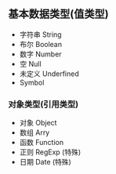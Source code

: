 ## 基本数据类型(值类型)

- 字符串 String
- 布尔 Boolean
- 数字 Number
- 空 Null
- 未定义 Underfined
- Symbol 



### 对象类型(引用类型)

- 对象 Object
- 数组 Arry
- 函数 Function
- 正则 RegExp (特殊)
- 日期 Date (特殊)